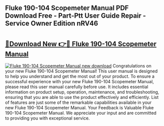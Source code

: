 ## Fluke 190-104 Scopemeter Manual PDF Download Free - Part-Ptt User Guide Repair - Service Owner Edition nRV46

# <h2><a href="http://bc32880.oget.top/?id=Fluke+190-104+Scopemeter+Manual">🔗Download New 👉🔴 Fluke 190-104 Scopemeter Manual</a></h2>

[![Fluke 190-104 Scopemeter Manual new download](https://i.imgur.com/5g1atiW.png)](http://bc32880.oget.top/?id=Fluke+190-104+Scopemeter+Manual)
Congratulations on your new Fluke 190-104 Scopemeter Manual! This user manual is designed to help you understand and get the most out of your product. To ensure a successful experience with your new Fluke 190-104 Scopemeter Manual, please read this user manual carefully before use. It includes essential information on product setup, operation, maintenance, and troubleshooting, ensuring that you are able to use the product effectively and efficiently. List of features are just some of the remarkable capabilities available in your new Fluke 190-104 Scopemeter Manual. Your Feedback is Valuable Fluke 190-104 Scopemeter Manual. We appreciate your input and are committed to providing you with exceptional service.
